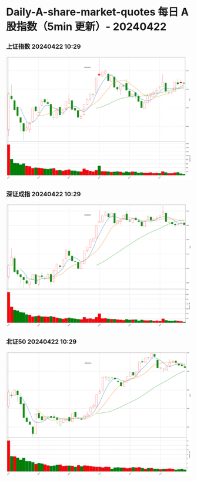 
# Daily-A-share-market-quotes 每日 A 股指数（5min 更新）- 20240422

### 上证指数 20240422 10:29
![](./fig/2024/4/20240422-sh000001.png)

### 深证成指 20240422 10:29
![](./fig/2024/4/20240422-sz399001.png)

### 北证50 20240422 10:29
![](./fig/2024/4/20240422-bj899050.png)
